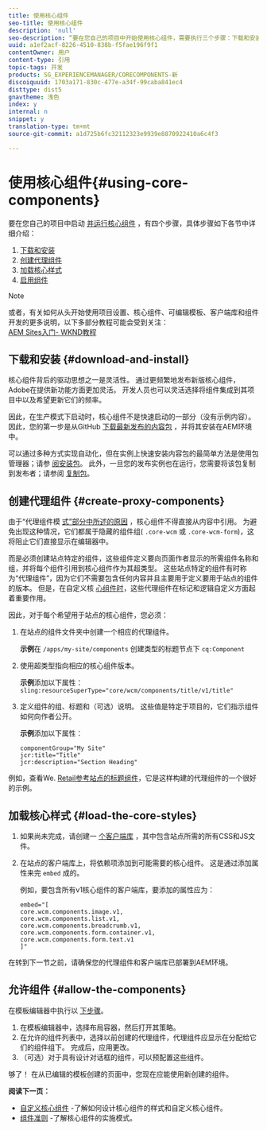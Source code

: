 ```yaml
---
title: 使用核心组件
seo-title: 使用核心组件
description: 'null'
seo-description: “要在您自己的项目中开始使用核心组件，需要执行三个步骤：下载和安装、创建代理组件、加载核心样式并允许模板上的组件。”
uuid: a1ef2acf-8226-4510-838b-f5fae196f9f1
contentOwner: 用户
content-type: 引用
topic-tags: 开发
products: SG_EXPERIENCEMANAGER/CORECOMPONENTS-新
discoiquuid: 1703a171-830c-477e-a34f-99caba841ec4
disttype: dist5
gnavtheme: 浅色
index: y
internal: n
snippet: y
translation-type: tm+mt
source-git-commit: a1d725b6fc32112323e9939e8870922410a6c4f3

---
```



# 使用核心组件{#using-core-components}

要在您自己的项目中启动 [并运行核心组件](developing.md) ，有四个步骤，具体步骤如下各节中详细介绍：

1. [下载和安装](#download-and-install)
1. [创建代理组件](#create-proxy-components)
1. [加载核心样式](#load-the-core-styles)
1. [启用组件](#allow-the-components)

>[!NOTE]
>
>或者，有关如何从头开始使用项目设置、核心组件、可编辑模板、客户端库和组件开发的更多说明，以下多部分教程可能会受到关注：\
>[AEM Sites入门- WKND教程](wknd-tutorial.md)

## 下载和安装 {#download-and-install}

核心组件背后的驱动思想之一是灵活性。 通过更频繁地发布新版核心组件，Adobe在提供新功能方面更加灵活。 开发人员也可以灵活选择将组件集成到其项目中以及希望更新它们的频率。

因此，在生产模式下启动时，核心组件不是快速启动的一部分（没有示例内容）。 因此，您的第一步是从GitHub [下载最新发布的内容包](https://github.com/adobe/aem-core-wcm-components/releases/latest) ，并将其安装在AEM环境中。

可以通过多种方式实现自动化，但在实例上快速安装内容包的最简单方法是使用包管理器；请参 [阅安装包](https://helpx.adobe.com/experience-manager/6-5/sites/administering/using/package-manager.html)。 此外，一旦您的发布实例也在运行，您需要将该包复制到发布者；请参阅 [复制包](https://helpx.adobe.com/experience-manager/6-5/sites/administering/using/package-manager.html)。

<!-- 

Comment Type: annotation
Last Modified By: ims-author-CE1E2CE451D1F0680A490D45@AdobeID
Last Modified Date: 2017-04-17T16:42:59.142-0400

Should we be promoting embedding the core-component package as an artifact in a customer application, reasoning as follows: 1) a customer application is required to leverage core components (at a minimum, proxy components must be defined) 2) a customer application must be updated to leverage new versions of core components (since it requires adjusting the sling:resourceSuperType to point at the new version of the component) It seems the only time theres an advantage to installing a release directly is if a bug-fix (non version-changing) release of core-components is cut, and it doesnt coincide with an application deployment. WDYT? For example, recommend doing this for ACS Commons which has a similar use-case (https://adobe-consulting-services.github.io/acs-aem-commons/pages/maven.html) We can of course keep the instructions for manually deploying, since some will want to do this, or the bug-fix use-case will appear.

 -->

## 创建代理组件 {#create-proxy-components}

由于“代理组件模 [式”部分中所述的原因](guidelines.md#proxy-component-pattern) ，核心组件不得直接从内容中引用。 为避免出现这种情况，它们都属于隐藏的组件组( `.core-wcm` 或 `.core-wcm-form`)，这将阻止它们直接显示在编辑器中。

而是必须创建站点特定的组件，这些组件定义要向页面作者显示的所需组件名称和组，并将每个组件引用到核心组件作为其超类型。 这些站点特定的组件有时称为“代理组件”，因为它们不需要包含任何内容并且主要用于定义要用于站点的组件的版本。 但是，在自定义核 [心组件时](customizing.md)，这些代理组件在标记和逻辑自定义方面起着重要作用。

因此，对于每个希望用于站点的核心组件，您必须：

1. 在站点的组件文件夹中创建一个相应的代理组件。

   **示例**&#x200B;在 `/apps/my-site/components` 创建类型的标题节点下 `cq:Component`

1. 使用超类型指向相应的核心组件版本。

   **示例**&#x200B;添加以下属性：\
   `sling:resourceSuperType="core/wcm/components/title/v1/title"`

1. 定义组件的组、标题和（可选）说明。 这些值是特定于项目的，它们指示组件如何向作者公开。

   **示例**&#x200B;添加以下属性：

   ```shell
   componentGroup="My Site"
   jcr:title="Title"  
   jcr:description="Section Heading"
   ```

例如，查看We. [Retail参考站点的标题组件](https://github.com/Adobe-Marketing-Cloud/aem-sample-we-retail/blob/master/ui.apps/src/main/content/jcr_root/apps/weretail/components/content/title/.content.xml)，它是这样构建的代理组件的一个很好的示例。

## 加载核心样式 {#load-the-core-styles}

<!-- 

Comment Type: annotation
Last Modified By: ims-author-CE1E2CE451D1F0680A490D45@AdobeID
Last Modified Date: 2017-04-17T16:57:16.414-0400

Styles is odd in that most Core Components do not have CSS; very few even have structural CSS (breadcrumbs, list) It may be more apt to title this section: Load the Core JavaScript and CSS or Load the Core Client Libraries ?

 -->

<!-- 

Comment Type: annotation
Last Modified By: ims-author-CE1E2CE451D1F0680A490D45@AdobeID
Last Modified Date: 2017-04-17T17:41:37.115-0400

This section seems to cover the "sites" clientlibs for core components; Do we need a section for ensuring the editor clientlibs are loaded in the Page Editor? Pending: https://github.com/Adobe-Marketing-Cloud/aem-core-wcm-components/issues/15

 -->

<!-- 

Comment Type: annotation
Last Modified By: cotescu
Last Modified Date: 2018-03-09T10:45:52.812-0500

Load the Core Client Libraries sounds way better

 -->

1. 如果尚未完成，请创建一 [个客户端库](https://helpx.adobe.com/experience-manager/6-5/sites/developing/using/clientlibs.html) ，其中包含站点所需的所有CSS和JS文件。
1. 在站点的客户端库上，将依赖项添加到可能需要的核心组件。 这是通过添加属性来完 `embed` 成的。

   例如，要包含所有v1核心组件的客户端库，要添加的属性应为：

   ```shell
   embed="[  
   core.wcm.components.image.v1,  
   core.wcm.components.list.v1,  
   core.wcm.components.breadcrumb.v1,  
   core.wcm.components.form.container.v1,  
   core.wcm.components.form.text.v1  
   ]"
   ```

在转到下一节之前，请确保您的代理组件和客户端库已部署到AEM环境。

## 允许组件 {#allow-the-components}

在模板编辑器中执行以 [下步骤](https://helpx.adobe.com/experience-manager/6-5/sites/authoring/using/templates.html)。

1. 在模板编辑器中，选择布局容器，然后打开其策略。
1. 在允许的组件列表中，选择以前创建的代理组件，代理组件应显示在分配给它们的组件组下。 完成后，应用更改。
1. （可选）对于具有设计对话框的组件，可以预配置这些组件。

够了！ 在从已编辑的模板创建的页面中，您现在应能使用新创建的组件。

**阅读下一页：**

* [自定义核心组件](customizing.md) -了解如何设计核心组件的样式和自定义核心组件。
* [组件准则](guidelines.md) -了解核心组件的实施模式。
